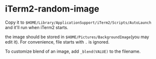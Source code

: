 # iTerm2-random-image

Copy it to `$HOME/Library/ApplicationSupport/iTerm2/Scripts/AutoLaunch` and it'll run when iTerm2 starts.

the image should be stored in `$HOME/Pictures/BackgroundImage`(you may edit it). For convenience, file starts with `.` is ignored.

To customize blend of an image, add `_blend(VALUE)` to the filename.
